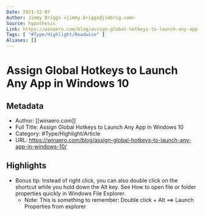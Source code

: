 ```yaml
---
Date: 2021-12-07
Author: Jimmy Briggs <jimmy.briggs@jimbrig.com>
Source: hypothesis
Link: https://winaero.com/blog/assign-global-hotkeys-to-launch-any-app-in-windows-10/
Tags: [ "#Type/Highlight/Readwise" ]
Aliases: []
---
```

# Assign Global Hotkeys to Launch Any App in Windows 10

## Metadata
- Author: [[winaero.com]]
- Full Title: Assign Global Hotkeys to Launch Any App in Windows 10
- Category: #Type/Highlight/Article
- URL: https://winaero.com/blog/assign-global-hotkeys-to-launch-any-app-in-windows-10/

## Highlights
- Bonus tip: Instead of right click, you can also double click on the shortcut while you hold down the Alt key. See How to open file or folder properties quickly in Windows File Explorer.
    - Note: This is something to remember: Double click + Alt ==> Launch Properties from explorer
